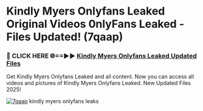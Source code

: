 # Kindly Myers Onlyfans Leaked Original Videos 0nlyFans Leaked - Files Updated! (7qaap)

<h3>🔴 CLICK HERE 🌐==►► <a href="https://tinyurl.com/2jnfzry5" rel="nofollow">Kindly Myers Onlyfans Leaked Updated Files</a></h3>

Get Kindly Myers Onlyfans Leaked and all content. Now you can access all videos and pictures of Kindly Myers Onlyfans Leaked. New Updated Files 2025!

[![7qaap](https://i.imgur.com/GyGTBgg.gif)](https://tinyurl.com/2jnfzry5)
kindly myers onlyfans leaks